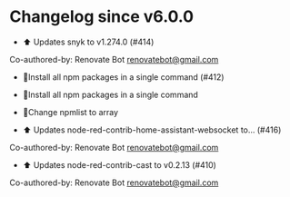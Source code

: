 # Changelog since v6.0.0
- :arrow_up: Updates snyk to v1.274.0 (#414)

Co-authored-by: Renovate Bot <renovatebot@gmail.com> 
- 🔨Install all npm packages in a single command (#412)

* 🔨Install all npm packages in a single command

* 🔨Change npmlist to array 
- :arrow_up: Updates node-red-contrib-home-assistant-websocket to… (#416)

Co-authored-by: Renovate Bot <renovatebot@gmail.com> 
- :arrow_up: Updates node-red-contrib-cast to v0.2.13 (#410)

Co-authored-by: Renovate Bot <renovatebot@gmail.com> 
